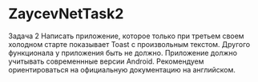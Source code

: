 # ZaycevNetTask2
Задача 2
Написать приложение, которое только при третьем своем холодном старте показывает Toast с произвольным текстом. Другого функционала у приложения быть не должно.
Приложение должно учитывать современнные версии Android. Рекомендуем ориентироваться на официальную документацию на английском.
